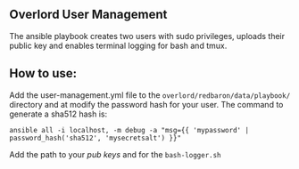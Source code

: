 ## Overlord User Management

The ansible playbook creates two users with sudo privileges, uploads their public key and enables terminal logging for bash and tmux.

## How to use:
Add the user-management.yml file to the `overlord/redbaron/data/playbook/` directory and at modify the password hash for your user.
The command to generate a sha512 hash is:

```ansible all -i localhost, -m debug -a "msg={{ 'mypassword' | password_hash('sha512', 'mysecretsalt') }}"```

Add the path to your *pub keys* and for the `bash-logger.sh` 
